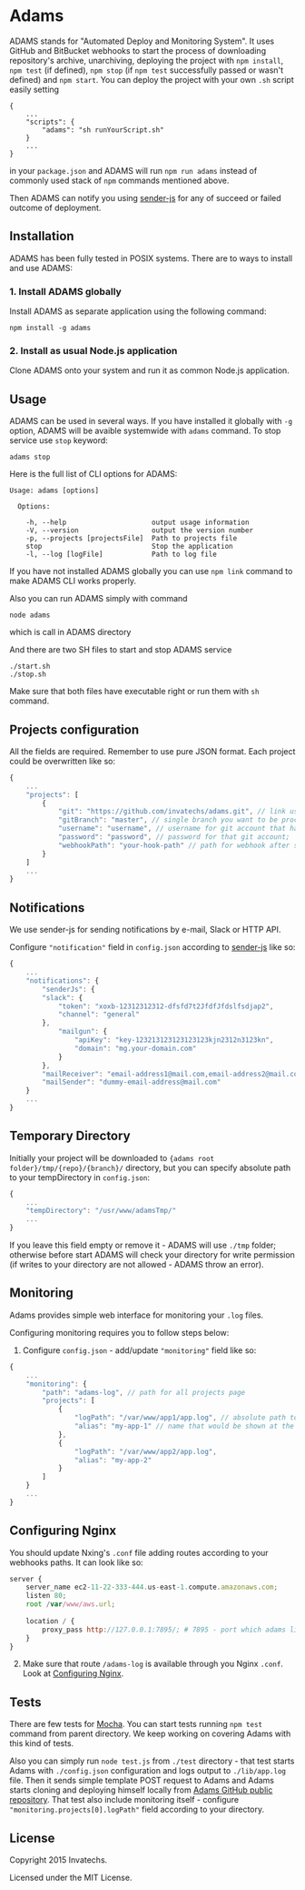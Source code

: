 # Adams
ADAMS stands for "Automated Deploy and Monitoring System". 
It uses GitHub and BitBucket webhooks to start the process of downloading repository's archive, 
unarchiving, deploying the project with `npm install`, `npm test` (if defined),
`npm stop` (if `npm test` successfully passed or wasn't defined) and `npm start`. 
You can deploy the project with your own `.sh` script easily setting 
```
{
    ...
    "scripts": {
        "adams": "sh runYourScript.sh"
    }
    ...
}
``` 
in your `package.json` and ADAMS will run `npm run adams` instead of commonly used stack of `npm` commands mentioned above. 

Then ADAMS can notify you using [sender-js](https://www.npmjs.com/package/sender-js) for any of succeed or failed outcome of deployment.



## Installation
ADAMS has been fully tested in POSIX systems. There are to ways to install and use ADAMS:
### 1. Install ADAMS globally
Install ADAMS as separate application using the following command:
```
npm install -g adams
```

### 2. Install as usual Node.js application
Clone ADAMS onto your system and run it as common Node.js application.

## Usage
ADAMS can be used in several ways. If you have installed it globally with `-g` option, 
ADAMS will be avaible systemwide with `adams` command. To stop service use `stop` keyword:
```
adams stop
```

Here is the full list of CLI options for ADAMS:
```
Usage: adams [options]

  Options:

    -h, --help                     output usage information
    -V, --version                  output the version number
    -p, --projects [projectsFile]  Path to projects file
    stop                           Stop the application
    -l, --log [logFile]            Path to log file
```

If you have not installed ADAMS globally you can use `npm link` command to make ADAMS CLI works properly.

Also you can run ADAMS simply with command
```
node adams
```
which is call in ADAMS directory

And there are two SH files to start and stop ADAMS service
```
./start.sh
./stop.sh
```
Make sure that both files have executable right or run them with `sh` command.


## Projects configuration

All the fields are required. Remember to use pure JSON format. Each project could be overwritten like so:

```js
{
    ...
    "projects": [
        {
            "git": "https://github.com/invatechs/adams.git", // link used for clone project;
            "gitBranch": "master", // single branch you want to be proceeded;
            "username": "username", // username for git account that have at least read rights for git repository; you can specify empty username and password if current git account is publick; 
            "password": "password", // password for that git account;
            "webhookPath": "your-hook-path" // path for webhook after server DNS address, for example: you have your server running on `http://ec2-11-22-333-444.us-west-1.compute.amazonaws.com`, so you can create webhook `http://ec2-11-22-333-444.us-west-1.compute.amazonaws.com/your-hook-path`;
        }
    ]
    ...
}
```

## Notifications

We use sender-js for sending notifications by e-mail, Slack or HTTP API.

Configure `"notification"` field in `config.json` according to [sender-js](https://www.npmjs.com/package/sender-js) like so:

```js
{
    ...
    "notifications": {
        "senderJs": {
        "slack": {
            "token": "xoxb-12312312312-dfsfd7t2JfdfJfdslfsdjap2",
            "channel": "general"
        },
            "mailgun": {
                "apiKey": "key-123213123123123123kjn2312n3123kn",
                "domain": "mg.your-domain.com"
            }
        },
        "mailReceiver": "email-address1@mail.com,email-address2@mail.com",
        "mailSender": "dummy-email-address@mail.com"
    }
    ...
}
```


## Temporary Directory

Initially your project will be downloaded to `{adams root folder}/tmp/{repo}/{branch}/` directory, but 
you can specify absolute path to your tempDirectory in `config.json`:

```js
{
    ...
    "tempDirectory": "/usr/www/adamsTmp/"
    ...
}
```
If you leave this field empty or remove it - ADAMS will use `./tmp` folder; otherwise before start 
ADAMS will check your directory for write permission (if writes to your directory are not allowed - 
ADAMS throw an error).


## Monitoring

Adams provides simple web interface for monitoring your `.log` files.

Configuring monitoring requires you to follow steps below:

1) Configure `config.json` - add/update `"monitoring"` field like so:
```js
{
    ...
    "monitoring": {
        "path": "adams-log", // path for all projects page
        "projects": [
            {
                "logPath": "/var/www/app1/app.log", // absolute path to the .log file
                "alias": "my-app-1" // name that would be shown at the all projects page
            },
            {
                "logPath": "/var/www/app2/app.log",
                "alias": "my-app-2"
            }
        ]
    }
    ...
}
```


## <a name="configuring-nginx"></a>Configuring Nginx

You should update Nxing's `.conf` file adding routes according to your webhooks paths. It can look like so:
                                                                          
```js
server {
    server_name ec2-11-22-333-444.us-east-1.compute.amazonaws.com;
    listen 80;
    root /var/www/aws.url;
        
    location / {
        proxy_pass http://127.0.0.1:7895/; # 7895 - port which adams listens
    }
}
```
 

2) Make sure that route `/adams-log` is available through you Nginx `.conf`. Look at [Configuring Nginx](#configuring-nginx).


## Tests
 
There are few tests for [Mocha](http://mochajs.org). 
You can start tests running `npm test` command from parent directory. 
We keep working on covering Adams with this kind of tests.

Also you can simply run `node test.js` from `./test` directory - that test starts Adams 
with `./config.json` configuration and logs output to `./lib/app.log` file. 
Then it sends simple template POST request to Adams and Adams starts cloning and 
deploying himself locally from [Adams GitHub public repository](https://github.com/invatechs/adams).
That test also include monitoring itself - configure `"monitoring.projects[0].logPath"` field 
according to your directory. 


## License
Copyright 2015 Invatechs.

Licensed under the MIT License.
